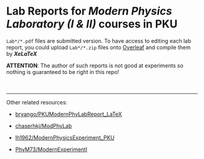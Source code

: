 # Lab Reports for *Modern Physics Laboratory (I & II)* courses in PKU

`Lab*/*.pdf` files are submitted version. To have access to editing each lab report, you could upload `Lab*/*.zip` files onto [Overleaf](https://www.overleaf.com/project) and compile them by ***XeLaTeX***

**ATTENTION**: The author of such reports is not good at experiments so nothing is guaranteed to be right in this repo!
<br/>
<br/>
<br/>

---
Other related resources:

- [bryango/PKUModernPhyLabReport_LaTeX](https://github.com/bryango/PKUModernPhyLabReport_LaTeX)

- [chaserhkj/ModPhyLab](https://github.com/chaserhkj/ModPhyLab)

- [lh1962/ModernPhysicsExperiment_PKU](https://github.com/lh1962/ModernPhysicsExperiment_PKU)

- [PhyM73/ModernExperimentI](https://github.com/PhyM73/ModernExperimentI)

